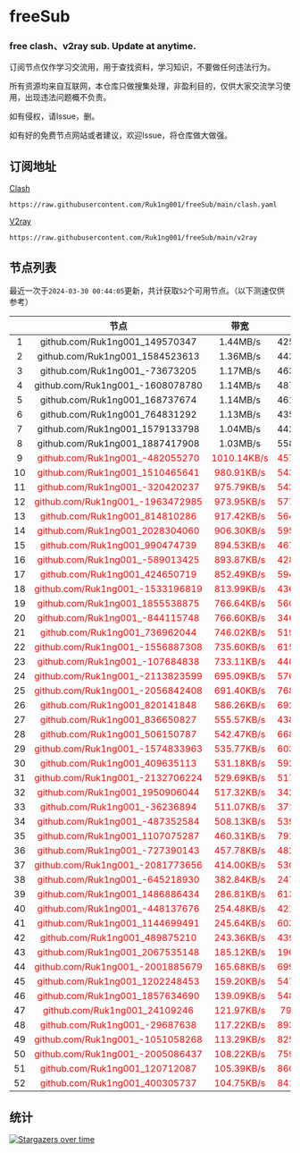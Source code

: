 # freeSub
### free clash、v2ray sub. Update at anytime.

订阅节点仅作学习交流用，用于查找资料，学习知识，不要做任何违法行为。

所有资源均来自互联网，本仓库只做搜集处理，非盈利目的，仅供大家交流学习使用，出现违法问题概不负责。

如有侵权，请Issue，删。

如有好的免费节点网站或者建议，欢迎Issue，将仓库做大做强。

## 订阅地址
[Clash](https://raw.githubusercontent.com/Ruk1ng001/freeSub/main/clash.yaml)
```
https://raw.githubusercontent.com/Ruk1ng001/freeSub/main/clash.yaml
```
[V2ray](https://raw.githubusercontent.com/Ruk1ng001/freeSub/main/v2ray)
```
https://raw.githubusercontent.com/Ruk1ng001/freeSub/main/v2ray
```

## 节点列表

最近一次于`2024-03-30 00:44:05`更新，共计获取`52`个可用节点。（以下测速仅供参考）

|  | 节点 | 带宽 | 延迟 |
|:-:|:--:|:--:|:--:|
 | 1 | github.com/Ruk1ng001_149570347 | 1.44MB/s | 425.00ms |
 | 2 | github.com/Ruk1ng001_1584523613 | 1.36MB/s | 443.00ms |
 | 3 | github.com/Ruk1ng001_-73673205 | 1.17MB/s | 463.00ms |
 | 4 | github.com/Ruk1ng001_-1608078780 | 1.14MB/s | 487.00ms |
 | 5 | github.com/Ruk1ng001_168737674 | 1.14MB/s | 461.00ms |
 | 6 | github.com/Ruk1ng001_764831292 | 1.13MB/s | 435.00ms |
 | 7 | github.com/Ruk1ng001_1579133798 | 1.04MB/s | 442.00ms |
 | 8 | github.com/Ruk1ng001_1887417908 | 1.03MB/s | 558.00ms |
 | 9 | <font color=red>github.com/Ruk1ng001_-482055270</font> | <font color=red>1010.14KB/s</font> | <font color=red>457.00ms</font> |
 | 10 | <font color=red>github.com/Ruk1ng001_1510465641</font> | <font color=red>980.91KB/s</font> | <font color=red>543.00ms</font> |
 | 11 | <font color=red>github.com/Ruk1ng001_-320420237</font> | <font color=red>975.79KB/s</font> | <font color=red>543.00ms</font> |
 | 12 | <font color=red>github.com/Ruk1ng001_-1963472985</font> | <font color=red>973.95KB/s</font> | <font color=red>577.00ms</font> |
 | 13 | <font color=red>github.com/Ruk1ng001_814810286</font> | <font color=red>917.42KB/s</font> | <font color=red>564.00ms</font> |
 | 14 | <font color=red>github.com/Ruk1ng001_2028304060</font> | <font color=red>906.30KB/s</font> | <font color=red>595.00ms</font> |
 | 15 | <font color=red>github.com/Ruk1ng001_990474739</font> | <font color=red>894.53KB/s</font> | <font color=red>467.00ms</font> |
 | 16 | <font color=red>github.com/Ruk1ng001_-589013425</font> | <font color=red>893.87KB/s</font> | <font color=red>428.00ms</font> |
 | 17 | <font color=red>github.com/Ruk1ng001_424650719</font> | <font color=red>852.49KB/s</font> | <font color=red>594.00ms</font> |
 | 18 | <font color=red>github.com/Ruk1ng001_-1533196819</font> | <font color=red>813.99KB/s</font> | <font color=red>436.00ms</font> |
 | 19 | <font color=red>github.com/Ruk1ng001_1855538875</font> | <font color=red>766.64KB/s</font> | <font color=red>560.00ms</font> |
 | 20 | <font color=red>github.com/Ruk1ng001_-844115748</font> | <font color=red>766.60KB/s</font> | <font color=red>346.00ms</font> |
 | 21 | <font color=red>github.com/Ruk1ng001_736962044</font> | <font color=red>746.02KB/s</font> | <font color=red>519.00ms</font> |
 | 22 | <font color=red>github.com/Ruk1ng001_-1556887308</font> | <font color=red>735.60KB/s</font> | <font color=red>615.00ms</font> |
 | 23 | <font color=red>github.com/Ruk1ng001_-107684838</font> | <font color=red>733.11KB/s</font> | <font color=red>440.00ms</font> |
 | 24 | <font color=red>github.com/Ruk1ng001_-2113823599</font> | <font color=red>695.09KB/s</font> | <font color=red>576.00ms</font> |
 | 25 | <font color=red>github.com/Ruk1ng001_-2056842408</font> | <font color=red>691.40KB/s</font> | <font color=red>768.00ms</font> |
 | 26 | <font color=red>github.com/Ruk1ng001_820141848</font> | <font color=red>586.26KB/s</font> | <font color=red>692.00ms</font> |
 | 27 | <font color=red>github.com/Ruk1ng001_836650827</font> | <font color=red>555.57KB/s</font> | <font color=red>438.00ms</font> |
 | 28 | <font color=red>github.com/Ruk1ng001_506150787</font> | <font color=red>542.47KB/s</font> | <font color=red>668.00ms</font> |
 | 29 | <font color=red>github.com/Ruk1ng001_-1574833963</font> | <font color=red>535.77KB/s</font> | <font color=red>603.00ms</font> |
 | 30 | <font color=red>github.com/Ruk1ng001_409635113</font> | <font color=red>531.18KB/s</font> | <font color=red>592.00ms</font> |
 | 31 | <font color=red>github.com/Ruk1ng001_-2132706224</font> | <font color=red>529.69KB/s</font> | <font color=red>517.00ms</font> |
 | 32 | <font color=red>github.com/Ruk1ng001_1950906044</font> | <font color=red>517.32KB/s</font> | <font color=red>342.00ms</font> |
 | 33 | <font color=red>github.com/Ruk1ng001_-36236894</font> | <font color=red>511.07KB/s</font> | <font color=red>371.00ms</font> |
 | 34 | <font color=red>github.com/Ruk1ng001_-487352584</font> | <font color=red>508.13KB/s</font> | <font color=red>539.00ms</font> |
 | 35 | <font color=red>github.com/Ruk1ng001_1107075287</font> | <font color=red>460.31KB/s</font> | <font color=red>791.00ms</font> |
 | 36 | <font color=red>github.com/Ruk1ng001_-727390143</font> | <font color=red>457.78KB/s</font> | <font color=red>482.00ms</font> |
 | 37 | <font color=red>github.com/Ruk1ng001_-2081773656</font> | <font color=red>414.00KB/s</font> | <font color=red>530.00ms</font> |
 | 38 | <font color=red>github.com/Ruk1ng001_-645218930</font> | <font color=red>382.84KB/s</font> | <font color=red>247.00ms</font> |
 | 39 | <font color=red>github.com/Ruk1ng001_1486886434</font> | <font color=red>286.81KB/s</font> | <font color=red>613.00ms</font> |
 | 40 | <font color=red>github.com/Ruk1ng001_-448137676</font> | <font color=red>254.48KB/s</font> | <font color=red>421.00ms</font> |
 | 41 | <font color=red>github.com/Ruk1ng001_1144699491</font> | <font color=red>245.64KB/s</font> | <font color=red>603.00ms</font> |
 | 42 | <font color=red>github.com/Ruk1ng001_489875210</font> | <font color=red>243.36KB/s</font> | <font color=red>439.00ms</font> |
 | 43 | <font color=red>github.com/Ruk1ng001_2067535148</font> | <font color=red>185.12KB/s</font> | <font color=red>190.00ms</font> |
 | 44 | <font color=red>github.com/Ruk1ng001_-2001885679</font> | <font color=red>165.68KB/s</font> | <font color=red>699.00ms</font> |
 | 45 | <font color=red>github.com/Ruk1ng001_1202248453</font> | <font color=red>159.20KB/s</font> | <font color=red>547.00ms</font> |
 | 46 | <font color=red>github.com/Ruk1ng001_1857634690</font> | <font color=red>139.09KB/s</font> | <font color=red>548.00ms</font> |
 | 47 | <font color=red>github.com/Ruk1ng001_24109246</font> | <font color=red>121.97KB/s</font> | <font color=red>79.00ms</font> |
 | 48 | <font color=red>github.com/Ruk1ng001_-29687638</font> | <font color=red>117.22KB/s</font> | <font color=red>893.00ms</font> |
 | 49 | <font color=red>github.com/Ruk1ng001_-1051058268</font> | <font color=red>113.29KB/s</font> | <font color=red>825.00ms</font> |
 | 50 | <font color=red>github.com/Ruk1ng001_-2005086437</font> | <font color=red>108.22KB/s</font> | <font color=red>759.00ms</font> |
 | 51 | <font color=red>github.com/Ruk1ng001_120712087</font> | <font color=red>105.39KB/s</font> | <font color=red>860.00ms</font> |
 | 52 | <font color=red>github.com/Ruk1ng001_400305737</font> | <font color=red>104.75KB/s</font> | <font color=red>841.00ms</font> |


## 统计

[![Stargazers over time](https://starchart.cc/Ruk1ng001/freeSub.svg)](https://starchart.cc/Ruk1ng001/freeSub)